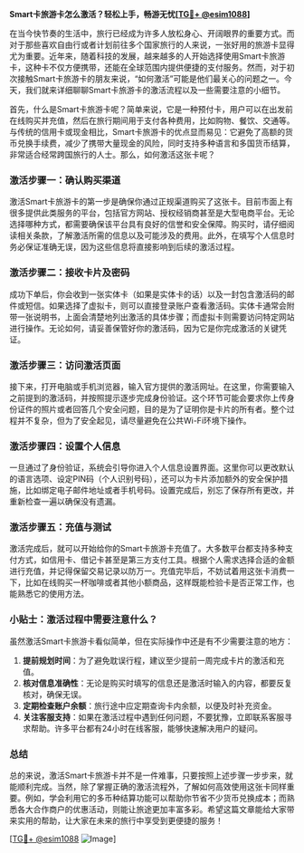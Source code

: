**Smart卡旅游卡怎么激活？轻松上手，畅游无忧[[TG💪+ @esim1088](https://t.me/s/esim1088)]**

在当今快节奏的生活中，旅行已经成为许多人放松身心、开阔眼界的重要方式。而对于那些喜欢自由行或者计划前往多个国家旅行的人来说，一张好用的旅游卡显得尤为重要。近年来，随着科技的发展，越来越多的人开始选择使用Smart卡旅游卡，这种卡不仅方便携带，还能在全球范围内提供便捷的支付服务。然而，对于初次接触Smart卡旅游卡的朋友来说，“如何激活”可能是他们最关心的问题之一。今天，我们就来详细聊聊Smart卡旅游卡的激活流程以及一些需要注意的小细节。

首先，什么是Smart卡旅游卡呢？简单来说，它是一种预付卡，用户可以在出发前在线购买并充值，然后在旅行期间用于支付各种费用，比如购物、餐饮、交通等。与传统的信用卡或现金相比，Smart卡旅游卡的优点显而易见：它避免了高额的货币兑换手续费，减少了携带大量现金的风险，同时支持多种语言和多国货币结算，非常适合经常跨国旅行的人士。那么，如何激活这张卡呢？

### **激活步骤一：确认购买渠道**

激活Smart卡旅游卡的第一步是确保你通过正规渠道购买了这张卡。目前市面上有很多提供此类服务的平台，包括官方网站、授权经销商甚至是大型电商平台。无论选择哪种方式，都需要确保该平台具有良好的信誉和安全保障。购买时，请仔细阅读相关条款，了解激活所需的信息以及可能涉及的费用。此外，在填写个人信息时务必保证准确无误，因为这些信息将直接影响到后续的激活过程。

### **激活步骤二：接收卡片及密码**

成功下单后，你会收到一张实体卡（如果是实体卡的话）以及一封包含激活码的邮件或短信。如果选择了虚拟卡，则可以直接登录账户查看激活码。实体卡通常会附带一张说明书，上面会清楚地列出激活的具体步骤；而虚拟卡则需要访问特定网站进行操作。无论如何，请妥善保管好你的激活码，因为它是你完成激活的关键凭证。

### **激活步骤三：访问激活页面**

接下来，打开电脑或手机浏览器，输入官方提供的激活网址。在这里，你需要输入之前提到的激活码，并按照提示逐步完成身份验证。这个环节可能会要求你上传身份证件的照片或者回答几个安全问题，目的是为了证明你是卡片的所有者。整个过程并不复杂，但为了安全起见，请尽量避免在公共Wi-Fi环境下操作。

### **激活步骤四：设置个人信息**

一旦通过了身份验证，系统会引导你进入个人信息设置界面。这里你可以更改默认的语言选项、设定PIN码（个人识别号码），还可以为卡片添加额外的安全保护措施，比如绑定电子邮件地址或者手机号码。设置完成后，别忘了保存所有更改，并重新检查一遍以确保没有遗漏。

### **激活步骤五：充值与测试**

激活完成后，就可以开始给你的Smart卡旅游卡充值了。大多数平台都支持多种支付方式，如信用卡、借记卡甚至是第三方支付工具。根据个人需求选择合适的金额进行充值，并记得保留交易记录以防万一。充值完毕后，不妨试着用这张卡消费一下，比如在线购买一杯咖啡或者其他小额商品，这样既能检验卡是否正常工作，也能熟悉它的使用方法。

### **小贴士：激活过程中需要注意什么？**

虽然激活Smart卡旅游卡看似简单，但在实际操作中还是有不少需要注意的地方：

1. **提前规划时间**：为了避免耽误行程，建议至少提前一周完成卡片的激活和充值。
2. **核对信息准确性**：无论是购买时填写的信息还是激活时输入的内容，都要反复核对，确保无误。
3. **定期检查账户余额**：旅行途中应定期查询卡内余额，以便及时补充资金。
4. **关注客服支持**：如果在激活过程中遇到任何问题，不要犹豫，立即联系客服寻求帮助。许多平台都有24小时在线客服，能够快速解决用户的疑问。

### **总结**

总的来说，激活Smart卡旅游卡并不是一件难事，只要按照上述步骤一步步来，就能顺利完成。当然，除了掌握正确的激活流程外，了解如何高效使用这张卡同样重要。例如，学会利用它的多币种结算功能可以帮助你节省不少货币兑换成本；而熟悉各大合作商户的优惠活动，则能让旅途更加丰富多彩。希望这篇文章能给大家带来实用的帮助，让大家在未来的旅行中享受到更便捷的服务！

[[TG💪+ @esim1088](https://t.me/s/esim1088) ![Image](https://i.postimg.cc/4NQfJmqS/Snipaste-2025-05-13-00-14-12.png)]